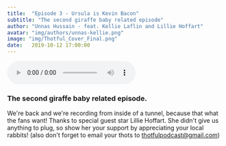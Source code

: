 ```yaml
---
title:  "Episode 3 - Ursula is Kevin Bacon"
subtitle: "The second giraffe baby related episode"
author: "Unnas Hussain - feat. Kellie Laflin and Lillie Hoffart"
avatar: "img/authors/unnas-kellie.png"
image: "img/Thotful_Cover_Final.png"
date:   2019-10-12 17:00:00
---
```


<audio controls="controls">
<source type="audio/x-m4a" url="http://feeds.soundcloud.com/stream/694936861-thotfulpodcast-usrula-is-kevin-bacon.m4a" length="68962344"></source>
  <p>Episod3</p>
</audio>


### The second giraffe baby related episode.
We're back and we're recording from inside of a tunnel, because that what the fans want!
Thanks to special guest star Lillie Hoffart. She didn't give us anything to plug, so show her your support by appreciating your local rabbits!
(also don't forget to email your thots to thotfulpodcast@gmail.com)